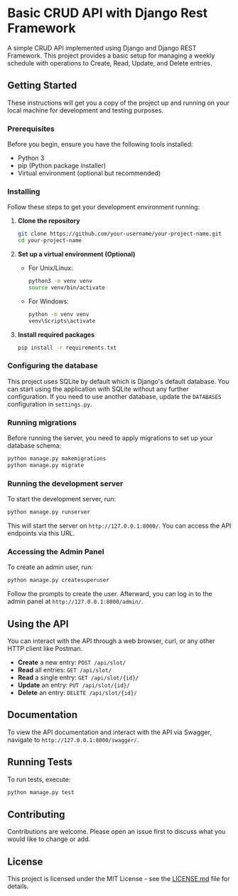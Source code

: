 
# Basic CRUD API with Django Rest Framework

A simple CRUD API implemented using Django and Django REST Framework. This project provides a basic setup for managing a weekly schedule with operations to Create, Read, Update, and Delete entries.

## Getting Started

These instructions will get you a copy of the project up and running on your local machine for development and testing purposes.

### Prerequisites

Before you begin, ensure you have the following tools installed:
- Python 3
- pip (Python package installer)
- Virtual environment (optional but recommended)

### Installing

Follow these steps to get your development environment running:

1. **Clone the repository**

   ```bash
   git clone https://github.com/your-username/your-project-name.git
   cd your-project-name
   ```

2. **Set up a virtual environment (Optional)**

   - For Unix/Linux:
     ```bash
     python3 -m venv venv
     source venv/bin/activate
     ```

   - For Windows:
     ```bash
     python -m venv venv
     venv\Scripts\activate
     ```

3. **Install required packages**

   ```bash
   pip install -r requirements.txt
   ```

### Configuring the database

This project uses SQLite by default which is Django's default database. You can start using the application with SQLite without any further configuration. If you need to use another database, update the `DATABASES` configuration in `settings.py`.

### Running migrations

Before running the server, you need to apply migrations to set up your database schema:

```bash
python manage.py makemigrations
python manage.py migrate
```

### Running the development server

To start the development server, run:

```bash
python manage.py runserver
```

This will start the server on `http://127.0.0.1:8000/`. You can access the API endpoints via this URL.

### Accessing the Admin Panel

To create an admin user, run:

```bash
python manage.py createsuperuser
```

Follow the prompts to create the user. Afterward, you can log in to the admin panel at `http://127.0.0.1:8000/admin/`.

## Using the API

You can interact with the API through a web browser, curl, or any other HTTP client like Postman.

- **Create** a new entry: `POST /api/slot/`
- **Read** all entries: `GET /api/slot/`
- **Read** a single entry: `GET /api/slot/{id}/`
- **Update** an entry: `PUT /api/slot/{id}/`
- **Delete** an entry: `DELETE /api/slot/{id}/`

## Documentation

To view the API documentation and interact with the API via Swagger, navigate to `http://127.0.0.1:8000/swagger/`.

## Running Tests

To run tests, execute:

```bash
python manage.py test
```

## Contributing

Contributions are welcome. Please open an issue first to discuss what you would like to change or add.

## License

This project is licensed under the MIT License - see the [LICENSE.md](LICENSE) file for details.
